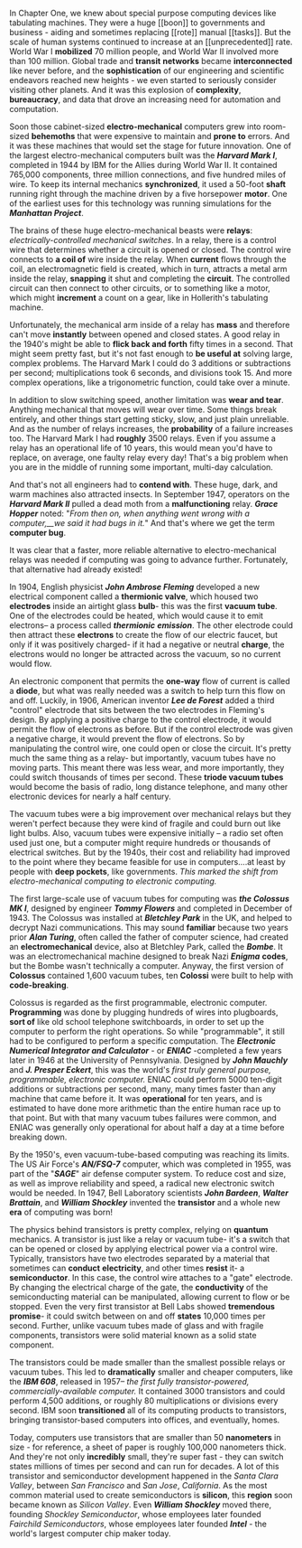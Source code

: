In Chapter One, we knew about special purpose computing devices like tabulating machines. They were a huge [[boon]] to governments and business - aiding and sometimes replacing [[rote]] manual [[tasks]]. But the scale of human systems continued to increase at an [[unprecedented]] rate. World War I **mobilized** 70 million people, and World War II involved more than 100 million. Global trade and **transit** **networks** became **interconnected** like never before, and the **sophistication** of our engineering and scientific endeavors reached new heights - we even started to seriously consider visiting other planets. And it was this explosion of **complexity**, **bureaucracy**, and data that drove an increasing need for automation and computation.

Soon those cabinet-sized **electro-mechanical** computers grew into room-sized **behemoths** that were expensive to maintain and **prone to** errors. And it was these machines that would set the stage for future innovation. One of the largest electro-mechanical computers built was the **_Harvard Mark I_**, completed in 1944 by IBM for the Allies during World War II. It contained 765,000 components, three million connections, and five hundred miles of wire. To keep its internal mechanics **synchronized**, it used a 50-foot **shaft** running right through the machine driven by a five horsepower **motor**. One of the earliest uses for this technology was running simulations for the **_Manhattan Project_**.           

The brains of these huge electro-mechanical beasts were **relays**: _electrically-controlled mechanical switches_. In a relay, there is a control wire that determines whether a circuit is opened or closed. The control wire connects to **a coil of** wire inside the relay. When **current** flows through the coil, an electromagnetic field is created, which in turn, attracts a metal arm inside the relay, **snapping** it shut and completing the **circuit**. The controlled circuit can then connect to other circuits, or to something like a motor, which might **increment** a count on a gear, like in Hollerith's tabulating machine.

Unfortunately, the mechanical arm inside of a relay has **mass** and therefore can't move **instantly** between opened and closed states. A good relay in the 1940's might be able to **flick back and forth** fifty times in a second. That might seem pretty fast, but it's not fast enough to **be useful at** solving large, complex problems. The Harvard Mark I could do 3 additions or subtractions per second; multiplications took 6 seconds, and divisions took 15. And more complex operations, like a trigonometric function, could take over a minute.
           
In addition to slow switching speed, another limitation was **wear and tear**. Anything mechanical that moves will wear over time. Some things break entirely, and other things start getting sticky, slow, and just plain unreliable. And as the number of relays increases, the **probability** of a failure increases too. The Harvard Mark I had **roughly** 3500 relays. Even if you assume a relay has an operational life of 10 years, this would mean you'd have to replace, on average, one faulty relay every day! That's a big problem when you are in the middle of running some important, multi-day calculation.

And that's not all engineers had to **contend with**. These huge, dark, and warm machines also attracted insects. In September 1947, operators on the **_Harvard Mark II_** pulled a dead moth from a **malfunctioning** relay. **_Grace Hopper_** noted: "_From then on, when anything went wrong with a computer,__we said it had bugs in it._" And that's where we get the term **computer bug**.

It was clear that a faster, more reliable alternative to electro-mechanical relays was needed if computing was going to advance further. Fortunately, that alternative had already existed!           

In 1904, English physicist **_John Ambrose Fleming_** developed a new electrical component called a **thermionic valve**, which housed two **electrodes** inside an airtight glass **bulb**- this was the first **vacuum tube**. One of the electrodes could be heated, which would cause it to emit electrons– a process called **_thermionic_** _**emission**_. The other electrode could then attract these **electrons** to create the flow of our electric faucet, but only if it was positively charged- if it had a negative or neutral **charge**, the electrons would no longer be attracted across the vacuum, so no current would flow.

An electronic component that permits the **one-way** flow of current is called a **diode**, but what was really needed was a switch to help turn this flow on and off. Luckily, in 1906, American inventor **_Lee de Forest_** added a third "control" electrode that sits between the two electrodes in Fleming's design. By applying a positive charge to the control electrode, it would permit the flow of electrons as before. But if the control electrode was given a negative charge, it would prevent the flow of electrons. So by manipulating the control wire, one could open or close the circuit. It's pretty much the same thing as a relay- but importantly, vacuum tubes have no moving parts. This meant there was less wear, and more importantly, they could switch thousands of times per second. These **triode vacuum tubes** would become the basis of radio, long distance telephone, and many other electronic devices for nearly a half century.
           
The vacuum tubes were a big improvement over mechanical relays but they weren't perfect because they were kind of fragile and could burn out like light bulbs. Also, vacuum tubes were expensive initially – a radio set often used just one, but a computer might require hundreds or thousands of electrical switches. But by the 1940s, their cost and reliability had improved to the point where they became feasible for use in computers….at least by people with **deep pockets**, like governments. _This marked the shift from electro-mechanical computing to electronic computing._

The first large-scale use of vacuum tubes for computing was **_the Colossus MK I_**, designed by engineer **_Tommy Flowers_** and completed in December of 1943. The Colossus was installed at **_Bletchley Park_** in the UK, and helped to decrypt Nazi communications. This may sound **familiar** because two years prior **_Alan Turing_**, often called the father of computer science, had created an **electromechanical** device, also at Bletchley Park, called the **_Bombe_**. It was an electromechanical machine designed to break Nazi **_Enigma_** **codes**, but the Bombe wasn't technically a computer. Anyway, the first version of **Colossus** contained 1,600 vacuum tubes, ten **Colossi** were built to help with **code-breaking**.           

Colossus is regarded as the first programmable, electronic computer. **Programming** was done by plugging hundreds of wires into plugboards, **sort of** like old school telephone switchboards, in order to set up the computer to perform the right operations. So while "programmable", it still had to be configured to perform a specific computation. The **_Electronic Numerical Integrator and Calculator_** - or **_ENIAC_** -completed a few years later in 1946 at the University of Pennsylvania. Designed by **_John Mauchly_** and **_J. Presper Eckert_**, this was the world's _first truly general purpose, programmable, electronic computer._ ENIAC could perform 5000 ten-digit additions or subtractions per second, many, many times faster than any machine that came before it. It was **operational** for ten years, and is estimated to have done more arithmetic than the entire human race up to that point. But with that many vacuum tubes failures were common, and ENIAC was generally only operational for about half a day at a time before breaking down.           

By the 1950's, even vacuum-tube-based computing was reaching its limits. The US Air Force's **_AN/FSQ-7_** computer, which was completed in 1955, was part of the "**_SAGE_**" air defense computer system. To reduce cost and size, as well as improve reliability and speed, a radical new electronic switch would be needed. In 1947, Bell Laboratory scientists **_John Bardeen_**, **_Walter Brattain_**, and **_William Shockley_** invented the **transistor** and a whole new **era** of computing was born!

The physics behind transistors is pretty complex, relying on **quantum** mechanics. A transistor is just like a relay or vacuum tube- it's a switch that can be opened or closed by applying electrical power via a control wire. Typically, transistors have two electrodes separated by a material that sometimes can **conduct** **electricity**, and other times **resist** it- a **semiconductor**. In this case, the control wire attaches to a "gate" electrode. By changing the electrical charge of the gate, the **conductivity** of the semiconducting material can be manipulated, allowing current to flow or be stopped. Even the very first transistor at Bell Labs showed **tremendous** **promise**- it could switch between on and off **states** 10,000 times per second. Further, unlike vacuum tubes made of glass and with fragile components, transistors were solid material known as a solid state component.        

The transistors could be made smaller than the smallest possible relays or vacuum tubes. This led to **dramatically** smaller and cheaper computers, like the **_IBM 608_**, released in 1957– _the first fully transistor-powered, commercially-available computer._ It contained 3000 transistors and could perform 4,500 additions, or roughly 80 multiplications or divisions every second. IBM soon **transitioned** all of its computing products to transistors, bringing transistor-based computers into offices, and eventually, homes.

Today, computers use transistors that are smaller than 50 **nanometers** in size - for reference, a sheet of paper is roughly 100,000 nanometers thick. And they're not only **incredibly** small, they're super fast - they can switch states millions of times per second and can run for decades. A lot of this transistor and semiconductor development happened in the _Santa Clara Valley_, between _San Francisco_ and _San Jose_, _California_. As the most common material used to create semiconductors is **silicon**, this **region** soon became known as _Silicon Valley_. Even **_William Shockley_** moved there, founding _Shockley Semiconductor_, whose employees later founded _Fairchild Semiconductors_, whose employees later founded **_Intel_** - the world's largest computer chip maker today.